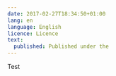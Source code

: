```yaml
---
date: 2017-02-27T18:34:50+01:00
lang: en
language: English
licence: Licence
text:
  published: Published under the
---
```

Test
